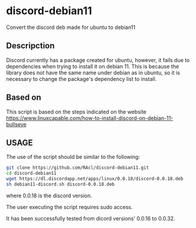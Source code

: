 # discord-debian11

Convert the discord deb made for ubuntu to debian11

## Descripction

Discord currently has a package created for ubuntu, however,
it fails due to dependencies when trying to install it on debian 11. This is
because the library does not have the same name under debian as in ubuntu,
so it is necessary to change the package's
dependency list to install.

## Based on

This script is based on the steps indicated on the website
https://www.linuxcapable.com/how-to-install-discord-on-debian-11-bullseye

## USAGE

The use of the script should be similar to the following:

```bash
git clone https://github.com/RAcl/discord-debian11.git
cd discord-debian11
wget https://dl.discordapp.net/apps/linux/0.0.18/discord-0.0.18.deb
sh debian11-discord.sh discord-0.0.18.deb
```
where 0.0.18 is the discord version.

The user executing the script requires sudo access.

It has been successfully tested from dicord versions' 0.0.16 to 0.0.32.
